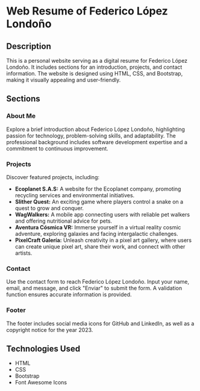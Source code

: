 # Web Resume of Federico López Londoño

## Description
This is a personal website serving as a digital resume for Federico López Londoño. It includes sections for an introduction, projects, and contact information. The website is designed using HTML, CSS, and Bootstrap, making it visually appealing and user-friendly.

## Sections

### About Me
Explore a brief introduction about Federico López Londoño, highlighting passion for technology, problem-solving skills, and adaptability. The professional background includes software development expertise and a commitment to continuous improvement.

### Projects
Discover featured projects, including:
- **Ecoplanet S.A.S:** A website for the Ecoplanet company, promoting recycling services and environmental initiatives.
- **Slither Quest:** An exciting game where players control a snake on a quest to grow and conquer.
- **WagWalkers:** A mobile app connecting users with reliable pet walkers and offering nutritional advice for pets.
- **Aventura Cósmica VR:** Immerse yourself in a virtual reality cosmic adventure, exploring galaxies and facing intergalactic challenges.
- **PixelCraft Galería:** Unleash creativity in a pixel art gallery, where users can create unique pixel art, share their work, and connect with other artists.

### Contact
Use the contact form to reach Federico López Londoño. Input your name, email, and message, and click "Enviar" to submit the form. A validation function ensures accurate information is provided.

### Footer
The footer includes social media icons for GitHub and LinkedIn, as well as a copyright notice for the year 2023.

## Technologies Used
- HTML
- CSS
- Bootstrap
- Font Awesome Icons
